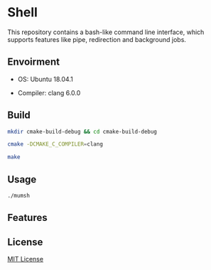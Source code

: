 # Shell

This repository contains a bash-like command line interface, which supports features like pipe, redirection and background jobs.

## Envoirment
- OS: Ubuntu 18.04.1

- Compiler: clang 6.0.0

## Build
``` bash
mkdir cmake-build-debug && cd cmake-build-debug

cmake -DCMAKE_C_COMPILER=clang

make
```

## Usage
``` bash
./mumsh
```

## Features



## License

[MIT License](https://github.com/tangbc/vue-virtual-scroll-list/blob/master/LICENSE)
